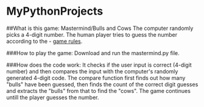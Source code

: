 # MyPythonProjects

##What is this game:
Mastermind/Bulls and Cows
The computer randomly picks a 4-digit number. The human player tries to guess the number according to the - [game rules](https://en.wikipedia.org/wiki/Mastermind_(board_game)). 

###How to play the game:
Download and run the mastermind.py file.

###How does the code work:
It checks if the user input is correct (4-digit number) and then compares the input with the computer's randomly generated 4-digit code.
The compare function first finds out how many "bulls" have been guessed, then finds the count of the correct digit guesses and extracts the "bulls" from that to find the "cows".
The game continues untill the player guesses the number.
